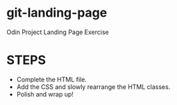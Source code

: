 # git-landing-page
Odin Project Landing Page Exercise

# STEPS
- Complete the HTML file.
- Add the CSS and slowly rearrange the HTML classes.
- Polish and wrap up!